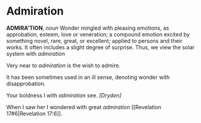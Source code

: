 # Admiration

**ADMIRA'TION**, _noun_ Wonder mingled with pleasing emotions, as approbation, esteem, love or veneration; a compound emotion excited by something novel, rare, great, or excellent; applied to persons and their works. It often includes a slight degree of surprise. Thus, we view the solar system with _admiration_

Very near to _admiration_ is the wish to admire.

It has been sometimes used in an ill sense, denoting wonder with disapprobation.

Your boldness I with _admiration_ see. _\[Dryden\]_

When I saw her I wondered with great _admiration_ [[Revelation 17#6|Revelation 17:6]].